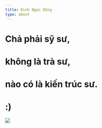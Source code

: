 ```yaml
---
title: Đinh Ngọc Dũng
type: about
---
```


# Chả phải sỹ sư, 
# không là trà sư,
# nào có là kiến trúc sư.
# :)

![](/images/easyengine-note-origin-rotate.svg)